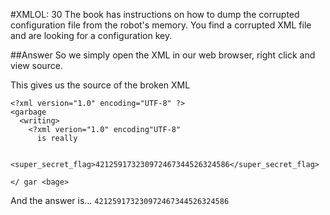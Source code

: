 #XMLOL: 30
The book has instructions on how to dump the corrupted configuration file from the robot's memory. You find a corrupted XML file and are looking for a configuration key.

##Answer
So we simply open the XML in our web browser, right click and view source.

This gives us the source of the broken XML

```
<?xml version="1.0" encoding="UTF-8" ?>
<garbage
  <writing>
    <?xml verion="1.0" encoding"UTF-8"
      is really

    <super_secret_flag>421259173230972467344526324586</super_secret_flag>

</ gar <bage>
```

And the answer is... `421259173230972467344526324586`
